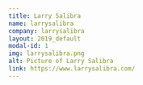 ```yaml
---
title: Larry Salibra
name: larrysalibra
company: larrysalibra
layout: 2019_default
modal-id: 1
img: larrysalibra.png
alt: Picture of Larry Salibra
link: https://www.larrysalibra.com/
---
```

